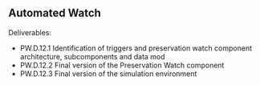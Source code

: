 Automated Watch
---------------

Deliverables:

* PW.D.12.1 Identification of triggers and preservation watch component architecture, subcomponents and data mod
* PW.D.12.2 Final version of the Preservation Watch component
* PW.D.12.3 Final version of the simulation environment


